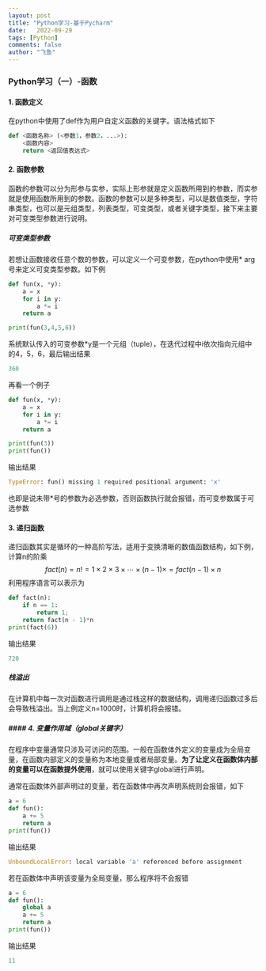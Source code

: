 ```yaml
---
layout: post
title: "Python学习-基于Pycharm"
date:   2022-09-29
tags: [Python]
comments: false
author: "飞鱼"
---
```


### Python学习（一）-函数

#### 1. 函数定义

在python中使用了def作为用户自定义函数的关键字。语法格式如下

```python
def <函数名称> (<参数1，参数2，...>):
    <函数内容>
    return <返回值表达式>
```

#### 2. 函数参数

函数的参数可以分为形参与实参，实际上形参就是定义函数所用到的参数，而实参就是使用函数所用到的参数。函数的参数可以是多种类型，可以是数值类型，字符串类型，也可以是元组类型，列表类型，可变类型，或者关键字类型，接下来主要对可变类型参数进行说明。

##### 可变类型参数

若想让函数接收任意个数的参数，可以定义一个可变参数，在python中使用* arg号来定义可变类型参数。如下例

```python
def fun(x, *y):
    a = x
    for i in y:
        a *= i
    return a

print(fun(3,4,5,6))
```

系统默认传入的可变参数*y是一个元组（tuple），在迭代过程中i依次指向元组中的4，5，6，最后输出结果

```python
360
```

再看一个例子

```python
def fun(x, *y):
    a = x
    for i in y:
        a *= i
    return a

print(fun(3))
print(fun())
```

输出结果

```python
TypeError: fun() missing 1 required positional argument: 'x'
```

也即是说未带*号的参数为必选参数，否则函数执行就会报错，而可变参数属于可选参数

#### 3. 递归函数

递归函数其实是循环的一种高阶写法，适用于变换清晰的数值函数结构，如下例，计算n的阶乘
$$
fact(n) = n! = 1 \times 2 \times 3 \times \cdots \times (n-1) \times = fact(n-1) \times n
$$
利用程序语言可以表示为

```python
def fact(n):
	if n == 1:
		return 1;
	return fact(n - 1)*n
print(fact(6))    
```

输出结果

```python
720
```

##### 栈溢出

在计算机中每一次对函数进行调用是通过栈这样的数据结构，调用递归函数过多后会导致栈溢出。当上例定义n=1000时，计算机将会报错。

##### #### 4. 变量作用域（global关键字）

在程序中变量通常只涉及可访问的范围。一般在函数体外定义的变量成为全局变量，在函数内部定义的变量称为本地变量或者局部变量。**为了让定义在函数体内部的变量可以在函数提外使用**，就可以使用关键字global进行声明。

通常在函数体外部声明过的变量，若在函数体中再次声明系统则会报错，如下

```python
a = 6
def fun():
    a += 5
    return a
print(fun())
```

输出结果

```python
UnboundLocalError: local variable 'a' referenced before assignment
```

若在函数体中声明该变量为全局变量，那么程序将不会报错

```python
a = 6
def fun():
    global a
    a += 5
    return a
print(fun())
```

输出结果

```python
11
```

